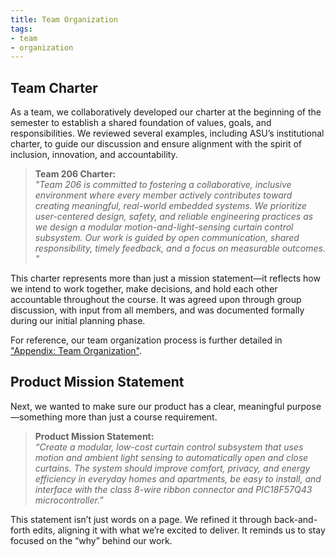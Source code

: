 ```yaml
---
title: Team Organization
tags:
- team
- organization
---
```


## Team Charter

As a team, we collaboratively developed our charter at the beginning of the semester to establish a shared foundation of values, goals, and responsibilities. We reviewed several examples, including ASU’s institutional charter, to guide our discussion and ensure alignment with the spirit of inclusion, innovation, and accountability.

> **Team 206 Charter:**  
> *"Team 206 is committed to fostering a collaborative, inclusive environment where every member actively contributes toward creating meaningful, real-world embedded systems. We prioritize user-centered design, safety, and reliable engineering practices as we design a modular motion-and-light-sensing curtain control subsystem. Our work is guided by open communication, shared responsibility, timely feedback, and a focus on measurable outcomes. "*

This charter represents more than just a mission statement—it reflects how we intend to work together, make decisions, and hold each other accountable throughout the course. It was agreed upon through group discussion, with input from all members, and was documented formally during our initial planning phase.

For reference, our team organization process is further detailed in ["Appendix: Team Organization"](https://embedded-systems-design.github.io/EGR304TeamTemplate/Appendix/App-Team-Org/).

## Product Mission Statement

Next, we wanted to make sure our product has a clear, meaningful purpose—something more than just a course requirement.


> **Product Mission Statement:**  
> *“Create a modular, low-cost curtain control subsystem that uses motion and ambient light sensing to automatically open and close curtains. The system should improve comfort, privacy, and energy efficiency in everyday homes and apartments, be easy to install, and interface with the class 8-wire ribbon connector and PIC18F57Q43 microcontroller.”*

This statement isn’t just words on a page. We refined it through back-and-forth edits, aligning it with what we’re excited to deliver. It reminds us to stay focused on the “why” behind our work.